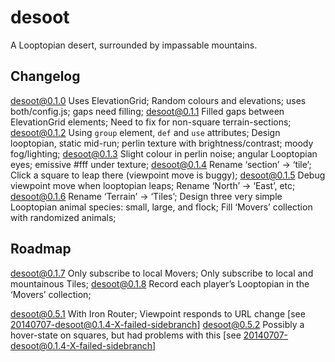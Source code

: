 desoot
======

A Looptopian desert, surrounded by impassable mountains.


Changelog
---------

desoot@0.1.0 Uses ElevationGrid; Random colours and elevations; uses both/config.js; gaps need filling;
desoot@0.1.1 Filled gaps between ElevationGrid elements; Need to fix for non-square terrain-sections;
desoot@0.1.2 Using `group` element, `def` and `use` attributes; Design looptopian, static mid-run; perlin texture with brightness/contrast; moody fog/lighting;
desoot@0.1.3 Slight colour in perlin noise; angular Looptopian eyes; emissive #fff under texture;
desoot@0.1.4 Rename ‘section’ -> ‘tile’; Click a square to leap there (viewpoint move is buggy);
desoot@0.1.5 Debug viewpoint move when looptopian leaps; Rename ‘North’ -> ‘East’, etc;
desoot@0.1.6 Rename ‘Terrain’ -> ‘Tiles’; Design three very simple Looptopian animal species: small, large, and flock; Fill ‘Movers’ collection with randomized animals;


Roadmap
-------

desoot@0.1.7 Only subscribe to local Movers; Only subscribe to local and mountainous Tiles;
desoot@0.1.8 Record each player’s Looptopian in the ‘Movers’ collection;

desoot@0.5.1 With Iron Router; Viewpoint responds to URL change [see 20140707-desoot@0.1.4-X-failed-sidebranch]
desoot@0.5.2 Possibly a hover-state on squares, but had problems with this [see 20140707-desoot@0.1.4-X-failed-sidebranch]

